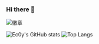 ### Hi there 👋
![徽章](https://img.shields.io/badge/Ec0y-Github-%231E90FF)

![Ec0y's GitHub stats](https://github-readme-stats.vercel.app/api?username=Sartherland&show_icons=true&theme=dark&card_width=370px&card_height=200px)
![Top Langs](https://github-readme-stats.vercel.app/api/top-langs/?username=Sartherland&theme=dark&layout=compact&card_width=370px&bg_color=#b9d6f4,#2e34ff)
